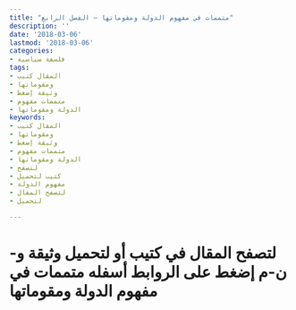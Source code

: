 ```yaml
---
title: "متممات في مفهوم الدولة ومقوماتها – الفصل الرابع"
description: ''
date: '2018-03-06'
lastmod: '2018-03-06'
categories:
- فلسفة سياسية
tags:
- المقال كتيب
- ومقوماتها
- وثيقة إضغط
- متممات مفهوم
- الدولة ومقوماتها
keywords:
- المقال كتيب
- ومقوماتها
- وثيقة إضغط
- متممات مفهوم
- الدولة ومقوماتها
- لتصفح
- كتيب لتحميل
- مفهوم الدولة
- لتصفح المقال
- لتحميل

---
```

# **لتصفح المقال في كتيب أو لتحميل وثيقة و-ن-م إضغط على الروابط أسفله** **متممات في مفهوم الدولة ومقوماتها**

###
